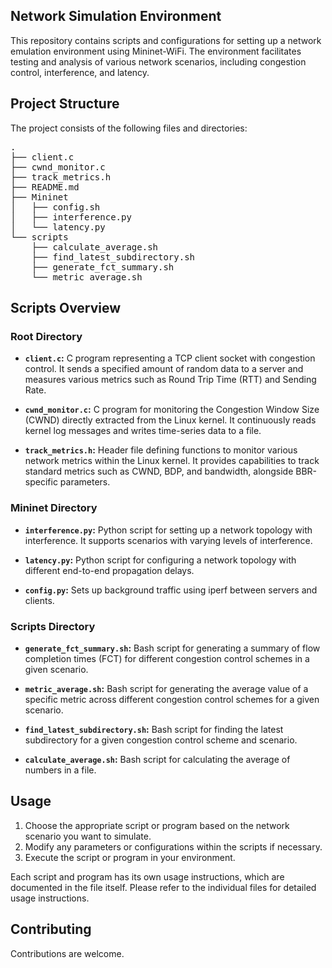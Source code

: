 ## Network Simulation Environment

This repository contains scripts and configurations for setting up a network emulation environment using Mininet-WiFi. The environment facilitates testing and analysis of various network scenarios, including congestion control, interference, and latency.

## Project Structure
The project consists of the following files and directories:

<pre>
.
├── client.c
├── cwnd_monitor.c
├── track_metrics.h
├── README.md
├── Mininet
│   ├── config.sh
│   ├── interference.py
│   └── latency.py
└── scripts
    ├── calculate_average.sh
    ├── find_latest_subdirectory.sh
    ├── generate_fct_summary.sh
    └── metric_average.sh
</pre>

## Scripts Overview

### Root Directory

- **`client.c`:** C program representing a TCP client socket with congestion control. It sends a specified amount of random data to a server and measures various metrics such as Round Trip Time (RTT) and Sending Rate.

- **`cwnd_monitor.c`:** C program for monitoring the Congestion Window Size (CWND) directly extracted from the Linux kernel. It continuously reads kernel log messages and writes time-series data to a file.

- **`track_metrics.h`:** Header file defining functions to monitor various network metrics within the Linux kernel. It provides capabilities to track standard metrics such as CWND, BDP, and bandwidth, alongside BBR-specific parameters.


### Mininet Directory

- **`interference.py`:** Python script for setting up a network topology with interference. It supports scenarios with varying levels of interference.

- **`latency.py`:** Python script for configuring a network topology with different end-to-end propagation delays.

- **`config.py`:** Sets up background traffic using iperf between servers and clients.

### Scripts Directory

- **`generate_fct_summary.sh`:** Bash script for generating a summary of flow completion times (FCT) for different congestion control schemes in a given scenario.

- **`metric_average.sh`:** Bash script for generating the average value of a specific metric across different congestion control schemes for a given scenario.

- **`find_latest_subdirectory.sh`:** Bash script for finding the latest subdirectory for a given congestion control scheme and scenario.

- **`calculate_average.sh`:** Bash script for calculating the average of numbers in a file.

## Usage

1. Choose the appropriate script or program based on the network scenario you want to simulate.
2. Modify any parameters or configurations within the scripts if necessary.
3. Execute the script or program in your environment.

Each script and program has its own usage instructions, which are documented in the file itself. Please refer to the individual files for detailed usage instructions.

## Contributing
Contributions are welcome.